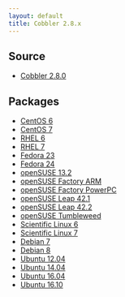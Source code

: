 ```yaml
---
layout: default
title: Cobbler 2.8.x
---
```


## Source

* <a href="https://github.com/cobbler/cobbler/releases/tag/v2.8.0">Cobbler 2.8.0</a>

## Packages


* <a href="http://download.opensuse.org/repositories/home:/libertas-ict:/cobbler28/CentOS_CentOS-6/">CentOS 6</a>
* <a href="http://download.opensuse.org/repositories/home:/libertas-ict:/cobbler28/CentOS_CentOS-7/">CentOS 7</a>
* <a href="http://download.opensuse.org/repositories/home:/libertas-ict:/cobbler28/RedHat_RHEL-6/">RHEL 6</a>
* <a href="http://download.opensuse.org/repositories/home:/libertas-ict:/cobbler28/RedHat_RHEL-7/">RHEL 7</a>
* <a href="http://download.opensuse.org/repositories/home:/libertas-ict:/cobbler28/Fedora_23/">Fedora 23</a>
* <a href="http://download.opensuse.org/repositories/home:/libertas-ict:/cobbler28/Fedora_24/">Fedora 24</a>
* <a href="http://download.opensuse.org/repositories/home:/libertas-ict:/cobbler28/openSUSE_13.2/">openSUSE 13.2</a>
* <a href="http://download.opensuse.org/repositories/home:/libertas-ict:/cobbler28/openSUSE_Factory_ARM/">openSUSE Factory ARM</a>
* <a href="http://download.opensuse.org/repositories/home:/libertas-ict:/cobbler28/openSUSE_Factory_PowerPC/">openSUSE Factory PowerPC</a>
* <a href="http://download.opensuse.org/repositories/home:/libertas-ict:/cobbler28/openSUSE_Leap_42.1/">openSUSE Leap 42.1</a>
* <a href="http://download.opensuse.org/repositories/home:/libertas-ict:/cobbler28/openSUSE_Leap_42.2/">openSUSE Leap 42.2</a>
* <a href="http://download.opensuse.org/repositories/home:/libertas-ict:/cobbler28/openSUSE_Tumbleweed/">openSUSE Tumbleweed</a>
* <a href="http://download.opensuse.org/repositories/home:/libertas-ict:/cobbler28/ScientificLinux_6/">Scientific Linux 6</a>
* <a href="http://download.opensuse.org/repositories/home:/libertas-ict:/cobbler28/ScientificLinux_7/">Scientific Linux 7</a>
* <a href="http://download.opensuse.org/repositories/home:/libertas-ict:/cobbler28/Debian_7.0/">Debian 7</a>
* <a href="http://download.opensuse.org/repositories/home:/libertas-ict:/cobbler28/Debian_8.0/">Debian 8</a>
* <a href="http://download.opensuse.org/repositories/home:/libertas-ict:/cobbler28/xUbuntu_12.04/">Ubuntu 12.04</a>
* <a href="http://download.opensuse.org/repositories/home:/libertas-ict:/cobbler28/xUbuntu_14.04/">Ubuntu 14.04</a>
* <a href="http://download.opensuse.org/repositories/home:/libertas-ict:/cobbler28/xUbuntu_16.04/">Ubuntu 16.04</a>
* <a href="http://download.opensuse.org/repositories/home:/libertas-ict:/cobbler28/xUbuntu_16.10/">Ubuntu 16.10</a>

